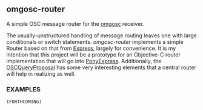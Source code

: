 
## omgosc-router
A simple OSC message router for the [omgosc](https://github.com/deanm/omgosc) receiver.

The usually-unstructured handling of message routing leaves one with large conditionals or switch statements. *omgosc-router* implements a simple Router based on that from [Express](https://github.com/visionmedia/express), largely for convenience. It is my intention that this project will be a prototype for an Objective-C router implementation that will go into [PonyExpress](https://github.com/pizthewiz/PonyExpress). Additionally, the [OSCQueryProposal](https://github.com/mrRay/OSCQueryProposal) has some very interesting elements that a central router will help in realizing as well.

### EXAMPLES

```javascript
(FORTHCOMING)
```
